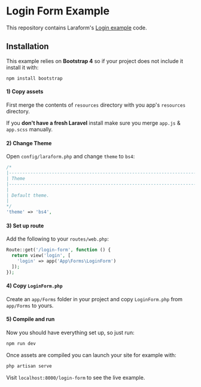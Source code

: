 # Login Form Example

This repository contains Laraform's [Login example](https://laraform.io/examples#login) code.

## Installation

This example relies on **Bootstrap 4** so if your project does not include it install it with:

```
npm install bootstrap
```

#### 1) Copy assets

First merge the contents of `resources` directory with you app's `resources` directory.

If you **don't have a fresh Laravel** install make sure you merge `app.js` & `app.scss` manually. 

#### 2) Change Theme

Open `config/laraform.php` and change `theme` to `bs4`:

``` php
/*
|--------------------------------------------------------------------------
| Theme
|--------------------------------------------------------------------------
|
| Default theme.
|
*/
'theme' => 'bs4',
```

#### 3) Set up route

Add the following to your `routes/web.php`:

``` php
Route::get('/login-form', function () {
  return view('login', [
    'login' => app('App\Forms\LoginForm')
  ]);
});
```

#### 4) Copy `LoginForm.php`

Create an `app/Forms` folder in your project and copy `LoginForm.php` from `app/Forms` to yours.

#### 5) Compile and run

Now you should have everything set up, so just run:

``` bash
npm run dev
```

Once assets are compiled you can launch your site for example with:

``` bash
php artisan serve
```

Visit `localhost:8000/login-form` to see the live example.